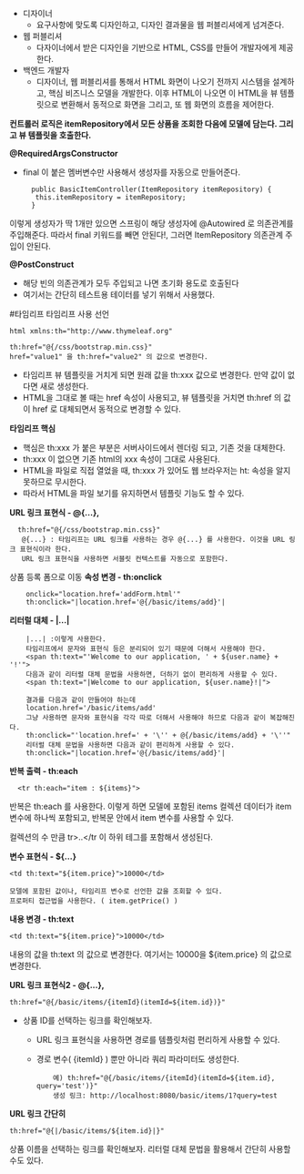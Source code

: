 - 디자이너
  - 요구사항에 맞도록 디자인하고, 디자인 결과물을 웹 퍼블리셔에게 넘겨준다.
- 웹 퍼블리셔
  - 다자이너에서 받은 디자인을 기반으로 HTML, CSS를 만들어 개발자에게 제공한다.
- 백엔드 개발자
  - 디자이너, 웹 퍼블리셔를 통해서 HTML 화면이 나오기 전까지 시스템을 설계하고, 핵심 비즈니스 모델을 개발한다. 이후 HTML이 나오면 이 HTML을 뷰 템플릿으로 변환해서 동적으로 화면을 그리고, 또 웹 화면의 흐름을 제어한다.
  
  
 <b>컨트롤러 로직은 itemRepository에서 모든 상품을 조회한 다음에 모델에 담는다. 그리고 뷰 템플릿을
  호출한다.</b>
  

  
  <b>@RequiredArgsConstructor</b><br>
  - final 이 붙은 멤버변수만 사용해서 생성자를 자동으로 만들어준다. 
  
  
          public BasicItemController(ItemRepository itemRepository) {
           this.itemRepository = itemRepository;
          }
          
  이렇게 생성자가 딱 1개만 있으면 스프링이 해당 생성자에 @Autowired 로 의존관계를 주입해준다. 
  따라서 final 키워드를 빼면 안된다!, 그러면 ItemRepository 의존관계 주입이 안된다.<br>
  
  
 <b>@PostConstruct</b>
  - 해당 빈의 의존관계가 모두 주입되고 나면 초기화 용도로 호출된다
  - 여기서는 간단히 테스트용 테이터를 넣기 위해서 사용했다.
  
  
  #타임리프
  타임리프 사용 선언
    
    html xmlns:th="http://www.thymeleaf.org"
   
    th:href="@{/css/bootstrap.min.css}"
    href="value1" 을 th:href="value2" 의 값으로 변경한다.
    
 - 타임리프 뷰 템플릿을 거치게 되면 원래 값을 th:xxx 값으로 변경한다. 만약 값이 없다면 새로 생성한다.<br>
 - HTML을 그대로 볼 때는 href 속성이 사용되고, 뷰 템플릿을 거치면 th:href 의 값이 href 로 대체되면서 동적으로 변경할 수 있다.
   
   
<b>타임리프 핵심</b>
  
   - 핵심은 th:xxx 가 붙은 부분은 서버사이드에서 렌더링 되고, 기존 것을 대체한다. 
   - th:xxx 이 없으면 기존 html의 xxx 속성이 그대로 사용된다.
   - HTML을 파일로 직접 열었을 때, th:xxx 가 있어도 웹 브라우저는 ht: 속성을 알지 못하므로 무시한다.
   - 따라서 HTML을 파일 보기를 유지하면서 템플릿 기능도 할 수 있다.
   
<b>URL 링크 표현식 - @{...}, </b>

      th:href="@{/css/bootstrap.min.css}"
       @{...} : 타임리프는 URL 링크를 사용하는 경우 @{...} 를 사용한다. 이것을 URL 링크 표현식이라 한다.
       URL 링크 표현식을 사용하면 서블릿 컨텍스트를 자동으로 포함한다.
       
       
상품 등록 폼으로 이동
<b>속성 변경 - th:onclick</b>

        onclick="location.href='addForm.html'"
        th:onclick="|location.href='@{/basic/items/add}'|
        
        
<b>리터럴 대체 - |...| </b>

        |...| :이렇게 사용한다.
        타임리프에서 문자와 표현식 등은 분리되어 있기 때문에 더해서 사용해야 한다.
        <span th:text="'Welcome to our application, ' + ${user.name} + '!'">
        다음과 같이 리터럴 대체 문법을 사용하면, 더하기 없이 편리하게 사용할 수 있다.
        <span th:text="|Welcome to our application, ${user.name}!|">
        
        결과를 다음과 같이 만들어야 하는데
        location.href='/basic/items/add'
        그냥 사용하면 문자와 표현식을 각각 따로 더해서 사용해야 하므로 다음과 같이 복잡해진다.
        th:onclick="'location.href=' + '\'' + @{/basic/items/add} + '\''"
        리터럴 대체 문법을 사용하면 다음과 같이 편리하게 사용할 수 있다.
        th:onclick="|location.href='@{/basic/items/add}'|
        
<b>반복 출력 - th:each</b>

      <tr th:each="item : ${items}">
            
반복은 th:each 를 사용한다. 이렇게 하면 모델에 포함된 items 컬렉션 데이터가 item 변수에 하나씩
포함되고, 반복문 안에서 item 변수를 사용할 수 있다. <br> 

컬렉션의 수 만큼 tr>..</tr 이 하위 테그를 포함해서 생성된다.


<b>변수 표현식 - ${...}</b>

    <td th:text="${item.price}">10000</td>
    
    모델에 포함된 값이나, 타임리프 변수로 선언한 값을 조회할 수 있다.
    프로퍼티 접근법을 사용한다. ( item.getPrice() )
    
<b>내용 변경 - th:text</b>

    <td th:text="${item.price}">10000</td>
    
 내용의 값을 th:text 의 값으로 변경한다. 여기서는 10000을 ${item.price} 의 값으로 변경한다.
        

<b>URL 링크 표현식2 - @{...},</b>

    th:href="@{/basic/items/{itemId}(itemId=${item.id})}"
- 상품 ID를 선택하는 링크를 확인해보자.
  - URL 링크 표현식을 사용하면 경로를 템플릿처럼 편리하게 사용할 수 있다.
  - 경로 변수( {itemId} ) 뿐만 아니라 쿼리 파라미터도 생성한다.
    
            예) th:href="@{/basic/items/{itemId}(itemId=${item.id}, query='test')}"
            생성 링크: http://localhost:8080/basic/items/1?query=test
            

<b>URL 링크 간단히</b>

    th:href="@{|/basic/items/${item.id}|}"
    
상품 이름을 선택하는 링크를 확인해보자. 리터럴 대체 문법을 활용해서 간단히 사용할 수도 있다.    